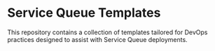 # Service Queue Templates

This repository contains a collection of templates tailored for DevOps practices designed to assist with Service Queue deployments.
